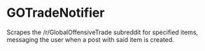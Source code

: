 # GOTradeNotifier
Scrapes the /r/GlobalOffensiveTrade subreddit for specified items, messaging the user when a post with said item is created.
